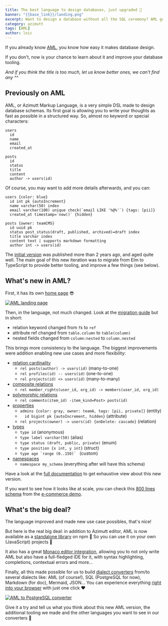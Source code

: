 ```yaml
---
title: The best language to design databases, just upgraded 🤯
banner: "{{base_link}}/landing.png"
excerpt: Want to design a database without all the SQL ceremony? AML got you covered, being fast to learn and write, yet flexible and with convertors to other dialects (SQL, JSON, Markdown, Mermaid...).
category: azimutt
tags: [AML]
author: loic
---
```


If you already know [AML](/aml), you know how easy it makes database design.

If you don't, now is your chance to learn about it and improve your database tooling.

*And if you think the title is too much, let us know better ones, we can't find any ^^*

## Previously on AML

AML, or Azimutt Markup Language, is a very simple DSL made to design database schemas.
Its first goal is allowing you to write your thoughts as fast as possible in a structured way. So, almost no keyword or special characters:

```aml
users
  id
  name
  email
  created_at

posts
  id
  status
  title
  content
  author -> users(id)
```

Of course, you may want to add more details afterwards, and you can:

```aml
users {color: blue}
  id int pk {autoIncrement}
  name varchar(50) index
  email varchar(100) unique check(`email LIKE '%@%'`) {tags: [pii]}
  created_at timestamp=`now()` {hidden}

posts {owner: teamCMS}
  id uuid pk
  status post_status(draft, published, archived)=draft index
  title varchar index
  content text | supports markdown formatting
  author int -> users(id)
```

The [initial version](./aml-a-language-to-define-your-database-schema) was published more than 2 years ago, and aged quite well.
The main goal of this new iteration was to migrate from Elm to TypeScript to provide better tooling, and improve a few things (see below).

## What's new in AML?

First, it has its own [home page](/aml) 😎

[![AML landing page]({{base_link}}/landing.png)](/aml)

Then, in the language, not much changed. Look at the [migration guide](https://azimutt.app/docs/aml/migration) but in short:

- relation keyword changed from `fk` to `ref`
- attribute ref changed from `table.column` to `table(column)`
- nested fields changed from `column:nested` to `column.nested`

This brings more consistency to the language. The biggest improvements were addition enabling new use cases and more flexibility:

- [relation cardinality](https://azimutt.app/docs/aml/relations#many-to-one)
  - `rel posts(author) -> users(id)` (many-to-one)
  - `rel profiles(id) -- users(id)` (one-to-one)
  - `rel projects(id) <> users(id)` (many-to-many)
- [composite relations](https://azimutt.app/docs/aml/relations#composite-relation)
  - `rel member_rights(user_id, org_id) -> members(user_id, org_id)`
- [polymorphic relations](https://azimutt.app/docs/aml/relations#polymorphic-relation)
  - `rel comments(item_id) -item_kind=Post> posts(id)`
- [properties](https://azimutt.app/docs/aml/properties)
  - `admins {color: gray, owner: teamA, tags: [pii, private]}` (entity)
  - `  id bigint pk {autoIncrement, hidden}` (attribute)
  - `rel projects(owner) -> users(id) {onDelete: cascade}` (relation)
- [types](https://azimutt.app/docs/aml/types)
  - `type id` (anonymous)
  - `type label varchar(50)` (alias)
  - `type status (draft, public, private)` (enum)
  - `type position {x int, y int}` (struct)
  - ``type age `range (0..150)` `` (custom)
- [namespaces](https://azimutt.app/docs/aml/namespaces)
  - `namespace my_schema` (everything after will have this schema)

Have a look at the [full documentation](https://azimutt.app/docs/aml) to get exhaustive view about this new version.

If you want to see how it looks like at scale, you can check this [800 lines schema](https://raw.githubusercontent.com/azimuttapp/azimutt/refs/heads/main/demos/ecommerce/source_00_design.md) from the [e-commerce demo](https://azimutt.app/45f571a6-d9b8-4752-8a13-93ac0d2b7984/c00d0c45-8db2-46b7-9b51-eba661640c3c?token=9a59ccbb-7a58-4c88-9dfc-692de6177be9).

## What's the big deal?

The language improved and made new use case possibles, that's nice!

But here is the real big deal: in addition to Azimutt editor, AML is now available as a [standalone library](https://www.npmjs.com/package/@azimutt/aml) on npm 🎉
So you can use it on your own (JavaScript) projects 🚀

It also has a great [Monaco editor integration](https://github.com/azimuttapp/azimutt/blob/main/libs/aml/src/extensions/monaco.ts), allowing you to not only write AML but also have a full-fledged IDE for it, with syntax highlighting, completions, contextual errors and more...

Finally, all this made possible for us to build [dialect converters](/converters) from/to several dialects like: AML (of course!), SQL (PostgreSQL for now), Markdown (for doc), Mermaid, JSON...
You can experience everything [right into your browser](/converters/aml/to/postgres) with just one click ❤️

[![AML to PostgreSQL converter]({{base_link}}/aml-to-postgres.png)](/converters/aml/to/postgres)

Give it a try and tell us what you think about this new AML version, the additional tooling we made and the other languages you want to see in our converters 🤩
